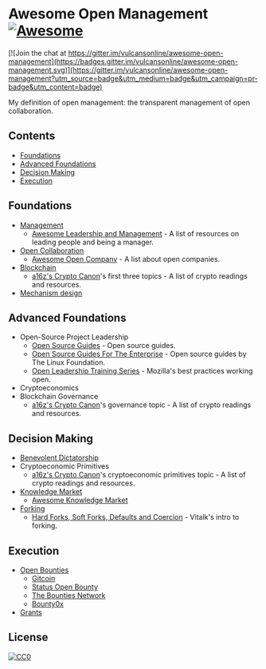 # Awesome Open Management [![Awesome](https://cdn.rawgit.com/sindresorhus/awesome/d7305f38d29fed78fa85652e3a63e154dd8e8829/media/badge.svg)](https://github.com/sindresorhus/awesome)
[![Join the chat at https://gitter.im/vulcansonline/awesome-open-management](https://badges.gitter.im/vulcansonline/awesome-open-management.svg)](https://gitter.im/vulcansonline/awesome-open-management?utm_source=badge&utm_medium=badge&utm_campaign=pr-badge&utm_content=badge)

My definition of open management: the transparent management of open collaboration.
## Contents
- [Foundations](#foundations)
- [Advanced Foundations](#advanced-foundations)
- [Decision Making](#decision-making)
- [Execution](#execution)
## Foundations
- [Management](https://en.wikipedia.org/wiki/Management)
    - [Awesome Leadership and Management](https://github.com/LappleApple/awesome-leading-and-managing) - A list of resources on leading people and being a manager.
- [Open Collaboration](https://en.wikipedia.org/wiki/Open_collaboration)
    - [Awesome Open Company](https://github.com/opencompany/awesome-open-company) - A list about open companies.
- [Blockchain](https://en.wikipedia.org/wiki/Blockchain)
    - [a16z's Crypto Canon](https://a16z.com/2018/02/10/crypto-readings-resources/)'s first three topics - A list of crypto readings and resources.
- [Mechanism design](https://en.wikipedia.org/wiki/Mechanism_design)
## Advanced Foundations
- Open-Source Project Leadership
    - [Open Source Guides](https://opensource.guide/) - Open source guides.
    - [Open Source Guides For The Enterprise](https://www.linuxfoundation.org/resources/open-source-guides/) - Open source guides by The Linux Foundation.
    - [Open Leadership Training Series](https://mozilla.github.io/open-leadership-training-series/) - Mozilla's best practices working open.
- Cryptoeconomics
- Blockchain Governance
    - [a16z's Crypto Canon](https://a16z.com/2018/02/10/crypto-readings-resources/)'s governance topic - A list of crypto readings and resources.
## Decision Making
- [Benevolent Dictatorship](https://en.wikipedia.org/wiki/Benevolent_dictatorship)
- Cryptoeconomic Primitives
    - [a16z's Crypto Canon](https://a16z.com/2018/02/10/crypto-readings-resources/)'s cryptoeconomic primitives topic - A list of crypto readings and resources.
- [Knowledge Market](https://en.wikipedia.org/wiki/Knowledge_market)
    - [Awesome Knowledge Market](https://github.com/vulcansonline/awesome-knowledge-market)
- [Forking](https://en.wikipedia.org/wiki/Fork_(software_development))
    - [Hard Forks, Soft Forks, Defaults and Coercion](https://vitalik.ca/general/2017/03/14/forks_and_markets.html) - Vitalk's intro to forking.
## Execution
- [Open Bounties](https://en.wikipedia.org/wiki/Bounty_(reward))
    - [Gitcoin](https://gitcoin.co/)
    - [Status Open Bounty](https://openbounty.status.im/)
    - [The Bounties Network](https://bounties.network/)
    - [Bounty0x](https://bounty0x.io/)
- [Grants](https://en.wikipedia.org/wiki/Grant_(money))

## License

[![CC0](http://mirrors.creativecommons.org/presskit/buttons/88x31/svg/cc-zero.svg)](https://creativecommons.org/publicdomain/zero/1.0/)
